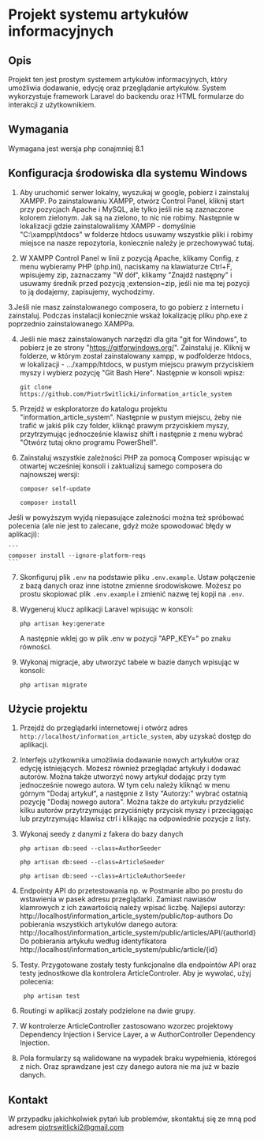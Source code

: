 # Projekt systemu artykułów informacyjnych

## Opis
Projekt ten jest prostym systemem artykułów informacyjnych, który umożliwia dodawanie, edycję oraz przeglądanie artykułów. System wykorzystuje framework Laravel do backendu oraz HTML formularze do interakcji z użytkownikiem.

## Wymagania
Wymagana jest wersja php conajmniej 8.1

## Konfiguracja środowiska dla systemu Windows

1. Aby uruchomić serwer lokalny, wyszukaj w google, pobierz i zainstaluj XAMPP. Po zainstalowaniu XAMPP, otwórz Control Panel, kliknij start przy pozycjach Apache i MySQL, ale tylko jeśli nie są zaznaczone kolorem zielonym. Jak są na zielono, to nic nie robimy. Następnie w lokalizacji gdzie zainstalowaliśmy XAMPP - domyślnie "C:\xampp\htdocs" w folderze htdocs usuwamy wszystkie pliki i robimy miejsce na nasze repozytoria, koniecznie należy je przechowywać tutaj.

2. W XAMPP Control Panel w linii z pozycją Apache, klikamy Config, z menu wybieramy PHP (php.ini), naciskamy na klawiaturze Ctrl+F, wpisujemy zip, zaznaczamy "W dół", klikamy "Znajdź następny" i usuwamy średnik przed pozycją ;extension=zip, jeśli nie ma tej pozycji to ją dodajemy, zapisujemy, wychodzimy. 

3.Jeśli nie masz zainstalowanego composera, to go pobierz z internetu i zainstaluj. Podczas instalacji koniecznie wskaż lokalizację pliku php.exe z poprzednio zainstalowanego XAMPPa. 

4. Jeśli nie masz zainstalowanych narzędzi dla gita "git for Windows", to pobierz je ze strony "https://gitforwindows.org/". Zainstaluj je. Kliknij w folderze, w którym został zainstalowany xampp, w podfolderze htdocs, w lokalizacji - .../xampp/htdocs, w pustym miejscu prawym przyciskiem myszy i wybierz pozycję "Git Bash Here". Następnie w konsoli wpisz:
    ```
    git clone https://github.com/PiotrSwitlicki/information_article_system
    ```
5. Przejdź w eskploratorze do katalogu projektu "information_article_system". Następnie w pustym miejscu, żeby nie trafić w jakiś plik czy folder, kliknąć prawym przyciskiem myszy, przytrzymując jednocześnie klawisz shift i następnie z menu wybrać "Otwórz tutaj okno programu PowerShell".

6. Zainstaluj wszystkie zależności PHP za pomocą Composer wpisując w otwartej wcześniej konsoli i zaktualizuj samego composera do najnowszej wersji:
    ```
    composer self-update
    ```	 
    ```
    composer install 
    ```
Jeśli w powyższym wyjdą niepasujące zależności można też spróbować polecenia (ale nie jest to zalecane, gdyż może spowodować błędy w aplikacji):

    ```
    composer install --ignore-platform-reqs
    ```

7. Skonfiguruj plik `.env` na podstawie pliku `.env.example`. Ustaw połączenie z bazą danych oraz inne istotne zmienne środowiskowe.
Możesz po prostu skopiować plik `.env.example` i zmienić nazwę tej kopji na `.env`. 

8. Wygeneruj klucz aplikacji Laravel wpisując w konsoli:
    ```
    php artisan key:generate
    ```
   A następnie wklej go w plik .env w pozycji "APP_KEY=" po znaku równości. 

9. Wykonaj migracje, aby utworzyć tabele w bazie danych wpisując w konsoli:
    ```
    php artisan migrate
    ```

## Użycie projektu

1. Przejdź do przeglądarki internetowej i otwórz adres `http://localhost/information_article_system`, aby uzyskać dostęp do aplikacji.

2. Interfejs użytkownika umożliwia dodawanie nowych artykułów oraz edycję istniejących. Możesz również przeglądać artykuły i dodawać autorów. Można także utworzyć nowy artykuł dodając przy tym jednocześnie nowego autora. W tym celu należy kliknąć w menu górnym "Dodaj artykuł", a następnie z listy "Autorzy:" wybrać ostatnią pozycję "Dodaj nowego autora". Można także do artykułu przydzielić kilku autorów przytrzymując przyciśnięty przycisk myszy i przeciągając lub przytrzymując klawisz ctrl i klikając na odpowiednie pozycje z listy. 

3. Wykonaj seedy z danymi z fakera do bazy danych 
    ```
   php artisan db:seed --class=AuthorSeeder
    ```
    ```
   php artisan db:seed --class=ArticleSeeder
    ```
    ```
   php artisan db:seed --class=ArticleAuthorSeeder
    ```

4. Endpointy API do przetestowania np. w Postmanie albo po prostu do wstawienia w pasek adresu przeglądarki. Zamiast nawiasów klamrowych z ich zawartością należy wpisać liczbę. 
Najlepsi autorzy:
http://localhost/information_article_system/public/top-authors
Do pobierania wszystkich artykułów danego autora:
http://localhost/information_article_system/public/articles/API/{authorId}
Do pobierania artykułu według identyfikatora
http://localhost/information_article_system/public/article/{id}

5. Testy. Przygotowane zostały testy funkcjonalne dla endpointów API oraz testy jednostkowe dla kontrolera ArticleControler. Aby je wywołać, użyj polecenia:

    ```
     php artisan test
    ```
6. Routingi w aplikacji zostały podzielone na dwie grupy. 

7. W kontrolerze ArticleController zastosowano wzorzec projektowy Dependency Injection i Service Layer, a w AuthorController Dependency Injection. 

8. Pola formularzy są walidowane na wypadek braku wypełnienia, któregoś z nich. Oraz sprawdzane jest czy danego autora nie ma już w bazie danych. 

## Kontakt
W przypadku jakichkolwiek pytań lub problemów, skontaktuj się ze mną pod adresem piotrswitlicki2@gmail.com
